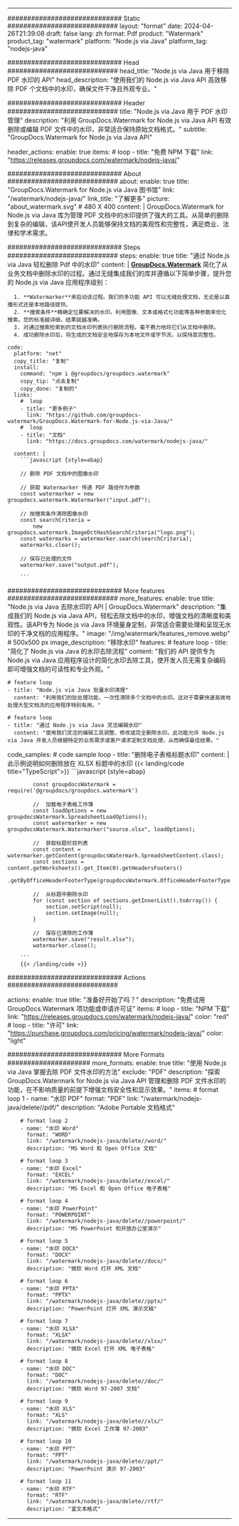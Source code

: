
---
############################# Static ############################
layout: "format"
date:  2024-04-26T21:39:08
draft: false
lang: zh
format: Pdf
product: "Watermark"
product_tag: "watermark"
platform: "Node.js via Java"
platform_tag: "nodejs-java"

############################# Head ############################
head_title: "Node.js via Java 用于移除 PDF 水印的 API"
head_description: "使用我们的 Node.js via Java API 高效移除 PDF 个文档中的水印，确保文件干净且外观专业。"

############################# Header ############################
title: "Node.js via Java 用于 PDF 水印管理" 
description: "利用 GroupDocs.Watermark for Node.js via Java API 有效删除或编辑 PDF 文件中的水印，非常适合保持原始文档格式。"
subtitle: "GroupDocs.Watermark for Node.js via Java API" 

header_actions:
  enable: true
  items:
    #  loop
    - title: "免费 NPM 下载"
      link: "https://releases.groupdocs.com/watermark/nodejs-java/"
      
############################# About ############################
about:
    enable: true
    title: "GroupDocs.Watermark for Node.js via Java 图书馆"
    link: "/watermark/nodejs-java/"
    link_title: "了解更多"
    picture: "about_watermark.svg" # 480 X 400
    content: |
       GroupDocs.Watermark for Node.js via Java 库为管理 PDF 文档中的水印提供了强大的工具。从简单的删除到复杂的编辑，该API使开发人员能够保持文档的美观性和完整性，满足商业、法律和学术需求。

############################# Steps ############################
steps:
    enable: true
    title: "通过 Node.js via Java 轻松删除 Pdf 中的水印"
    content: |
      **[GroupDocs.Watermark](https://products.groupdocs.com/watermark/nodejs-java/)** 简化了从业务文档中删除水印的过程。通过无缝集成我们的库并遵循以下简单步骤，提升您的 Node.js via Java 应用程序级别：
      
      1. **Watermarker**来启动该过程。我们的多功能 API 可以无缝处理文档，无论是以直播形式还是本地路径提供。
      2. **搜索条件**精确定位要解决的水印。利用图像、文本或格式化功能等各种参数来优化搜索。您的标准越详细，结果就越准确。
      3. 对通过搜索检索到的文档水印列表执行删除流程。毫不费力地将它们从文档中删除。
      4. 成功删除水印后，将生成的文档安全地保存为本地文件或字节流，以保持其完整性。
   
    code:
      platform: "net"
      copy_title: "复制"
      install:
        command: "npm i @groupdocs/groupdocs.watermark"
        copy_tip: "点击复制"
        copy_done: "复制的"
      links:
        #  loop
        - title: "更多例子"
          link: "https://github.com/groupdocs-watermark/GroupDocs.Watermark-for-Node.js-via-Java/"
        #  loop
        - title: "文档"
          link: "https://docs.groupdocs.com/watermark/nodejs-java/"
          
      content: |
        ```javascript {style=abap}

        // 删除 PDF 文档中的图像水印

        // 获取 Watermarker 传递 PDF 路径作为参数
        const watermarker = new groupdocs.watermark.Watermarker("input.pdf");
        
        // 按搜索条件清除图像水印
        const searchCriteria = 
            new groupdocs.watermark.ImageDctHashSearchCriteria("logo.png");
        const watermarks = watermarker.search(searchCriteria);
        watermarks.clear();

        // 保存已处理的文件
        watermarker.save("output.pdf");
        
        ```            

############################# More features ############################
more_features:
  enable: true
  title: "Node.js via Java 去除水印的 API | GroupDocs.Watermark"
  description: "集成我们的 Node.js via Java API，轻松去除文档中的水印，增强文档的清晰度和美观性。该API专为 Node.js via Java 环境量身定制，非常适合需要处理和呈现无水印的干净文档的应用程序。"
  image: "/img/watermark/features_remove.webp" # 500x500 px
  image_description: "移除水印"
  features:
    # feature loop
    - title: "简化了 Node.js via Java 的水印去除流程"
      content: "我们的 API 提供专为 Node.js via Java 应用程序设计的简化水印去除工具，使开发人员无需复杂编码即可增强文档的可读性和专业外观。"

    # feature loop
    - title: "Node.js via Java 批量水印清理"
      content: "利用我们的批处理功能，一次性清除多个文档中的水印。这对于需要快速高效地处理大型文档流的应用程序特别有用。"

    # feature loop
    - title: "通过 Node.js via Java 灵活编辑水印"
      content: "使用我们灵活的编辑工具调整、修改或完全删除水印。此功能允许 Node.js via Java 开发人员根据特定的业务需求或客户请求定制文档处理，从而确保最佳结果。"
      
  code_samples:
    # code sample loop
    - title: "删除电子表格标题水印"
      content: |
        此示例说明如何删除放在 XLSX 标题中的水印
        {{< landing/code title="TypeScript">}}
        ```javascript {style=abap}
        
            const groupdocsWatermark = require('@groupdocs/groupdocs.watermark')

            //  加载电子表格工作簿
            const loadOptions = new groupdocsWatermark.SpreadsheetLoadOptions();
            const watermarker = new groupdocsWatermark.Watermarker("source.xlsx", loadOptions);

            //  获取标题栏目列表
            const content = watermarker.getContent(groupdocsWatermark.SpreadsheetContent.class);
            const sections = content.getWorksheets().get_Item(0).getHeadersFooters()
                .getByOfficeHeaderFooterType(groupdocsWatermark.OfficeHeaderFooterType.HeaderPrimary).getSections();
  
            //  从标题中删除水印
            for (const section of sections.getInnerList().toArray()) {
                section.setScript(null);
                section.setImage(null);
            }

            //  保存已清除的工作簿
            watermarker.save("result.xlsx");
            watermarker.close();

        ```
        {{< /landing/code >}}


############################# Actions ############################

actions:
  enable: true
  title: "准备好开始了吗？"
  description: "免费试用 GroupDocs.Watermark 项功能或申请许可证"
  items:
    #  loop
    - title: "NPM 下载"
      link: "https://releases.groupdocs.com/watermark/nodejs-java/"
      color: "red"
        #  loop
    - title: "许可"
      link: "https://purchase.groupdocs.com/pricing/watermark/nodejs-java/"
      color: "light"


############################# More Formats #####################
more_formats:
    enable: true
    title: "使用 Node.js via Java 掌握去除 PDF 文件水印的方法"
    exclude: "PDF"
    description: "探索 GroupDocs.Watermark for Node.js via Java API 管理和删除 PDF 文件水印的功能，在不影响质量的前提下增强文档安全性和显示效果。"
    items: 
        # format loop 1
        - name: "水印 PDF"
          format: "PDF"
          link: "/watermark/nodejs-java/delete//pdf/"
          description: "Adobe Portable 文档格式"

        # format loop 2
        - name: "水印 Word"
          format: "WORD"
          link: "/watermark/nodejs-java/delete//word/"
          description: "MS Word 和 Open Office 文档"
          
        # format loop 3
        - name: "水印 Excel"
          format: "EXCEL"
          link: "/watermark/nodejs-java/delete//excel/"
          description: "MS Excel 和 Open Office 电子表格"

        # format loop 4
        - name: "水印 PowerPoint"
          format: "POWERPOINT"
          link: "/watermark/nodejs-java/delete//powerpoint/"
          description: "MS PowerPoint 和开放办公室演示"

        # format loop 5
        - name: "水印 DOCX"
          format: "DOCX"
          link: "/watermark/nodejs-java/delete//docx/"
          description: "微软 Word 打开 XML 文档"
          
        # format loop 6
        - name: "水印 PPTX"
          format: "PPTX"
          link: "/watermark/nodejs-java/delete//pptx/"
          description: "PowerPoint 打开 XML 演示文稿"
          
        # format loop 7
        - name: "水印 XLSX"
          format: "XLSX"
          link: "/watermark/nodejs-java/delete//xlsx/"
          description: "微软 Excel 打开 XML 电子表格"

        # format loop 8
        - name: "水印 DOC"
          format: "DOC"
          link: "/watermark/nodejs-java/delete//doc/"
          description: "微软 Word 97-2007 文档"

        # format loop 9
        - name: "水印 XLS"
          format: "XLS"
          link: "/watermark/nodejs-java/delete//xls/"
          description: "微软 Excel 工作簿 97-2003"

        # format loop 10
        - name: "水印 PPT"
          format: "PPT"
          link: "/watermark/nodejs-java/delete//ppt/"
          description: "PowerPoint 演示 97-2003"

        # format loop 11
        - name: "水印 RTF"
          format: "RTF"
          link: "/watermark/nodejs-java/delete//rtf/"
          description: "富文本格式"

---